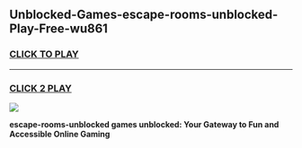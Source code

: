 
## Unblocked-Games-escape-rooms-unblocked-Play-Free-wu861
<h3>
<a href="https://premium76.site?title=escape-rooms-unblocked&ref=12A">CLICK TO PLAY</a></h3>
<hr>

<h3>
<a href="https://premium76.site?title=escape-rooms-unblocked&ref=12A">CLICK 2 PLAY</a>
  
</h3>

<a href="https://premium76.site?title=escape-rooms-unblocked&ref=12A"><img src="https://clearcache.store/games.png"></a>


**escape-rooms-unblocked games unblocked: Your Gateway to Fun and Accessible Online Gaming**
